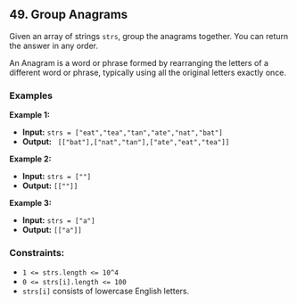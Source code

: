 ## 49. Group Anagrams

Given an array of strings `strs`, group the anagrams together. You can return the answer in any order.

An Anagram is a word or phrase formed by rearranging the letters of a different word or phrase, typically using all the original letters exactly once.

### Examples

**Example 1:**

- **Input:** `strs = ["eat","tea","tan","ate","nat","bat"]`
- **Output:** ` [["bat"],["nat","tan"],["ate","eat","tea"]]`

**Example 2:**

- **Input:** `strs = [""]`
- **Output:** `[[""]]`

**Example 3:**

- **Input:** `strs = ["a"]`
- **Output:** `[["a"]]`

### Constraints:

- `1 <= strs.length <= 10^4`
- `0 <= strs[i].length <= 100`
- `strs[i]` consists of lowercase English letters.
